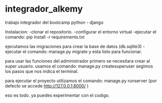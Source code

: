 # integrador_alkemy
trabajo integrador del bootcamp python - django

Instalacion:
-clonar el repositorio.
-configurar el entorno virtual
-ejecutar el comando: pip install -r requirements.txt

ejecutamos las migraciones para crear la base de datos (db.sqlite3)
-ejecutar el comando: manage.py migrate 
y esta listo para funcionar.

para usar las funciones del administrador primero se necesitara crear al super usuario.
usamos el comando: manage.py createsuperuser
segimos los pasos que nos indica el terminal.

para ejecutar el proyecto utilizamos el comando: manage.py runserver
(por defecto se accede http://127.0.0.1:8000/ )

eso es todo. ya puedes experimentar con el codigo.
